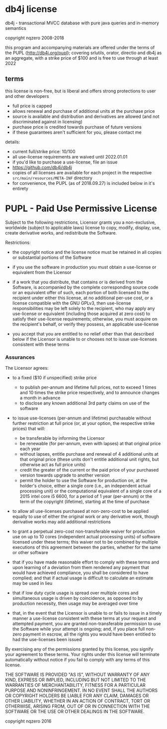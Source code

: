 # db4j license


db4j - transactional MVCC database with pure java queries and in-memory semantics

copyright nqzero 2008-2018

this program and accompanying materials are offered under the terms of
the PUPL (http://db4j.org/pupl); covering srlutils, orator, directio
and db4j as an aggregate, with a strike price of $100 and is free to use
through at least 2022


## terms

this license is non-free, but is liberal and offers strong protections
to user and other developers
- full price is capped
- allows renewal and purchase of additional units at the purchase price
- source is available and distribution and derivatives are allowed
  (and not discriminated against in licensing)
- purchase price is credited towards purchase of future versions
- if these guarantees aren't sufficient for you, please contact me


details:
- current full/strike price: $10/$100
- all use-license requirements are waived until 2022.01.01
- if you'd like to purchase a use-license, file an issue
- https://github.com/db4j/db4j
- copies of all licenses are available for each project in the respective
    `src/main/resources/META-INF` directory
- for convenience, the PUPL (as of 2018.09.27) is included below in it's entirety








# PUPL - Paid Use Permissive License

Subject to the following restrictions, Licensor grants you a non-exclusive,
worldwide (subject to applicable laws) license to copy, modify, display,
use, create derivative works, and redistribute the Software. 

Restrictions:

- the copyright notice and the license notice must be retained in all copies or substantial portions of the Software

- if you use the software in production you must obtain a use-license or equivalent from the Licensor

- if a work that you distribute, that contains or is derived from the Software, is accompanied by the complete corresponding source code or an equivalent offer of such, each portion of both licensed to the recipient under either this license, at no additional per-use cost, or a license compatible with the GNU GPLv3, then use-license responsibilities may be left solely to the recipient, who may apply any use-license or equivalent (including those acquired at zero cost) to satisfy their use-license requirements;
otherwise, you must acquire on the recipient's behalf, or verify they possess, an applicable use-license

- you accept that you are entitled to no relief other than that described below if the Licensor is unable to or chooses not to issue use-licenses consistent with these terms


### Assurances
The Licensor agrees:

- to a fixed ($10 if unspecified) strike price
  - to publish per-annum and lifetime full prices, not to exceed 1 times and 10 times the strike price respectively, and to announce changes a month in advance
  - to disclose any known additional 3rd party claims on use of the software

- to issue use-licenses (per-annum and lifetime) purchasable without further restriction at full price (or, at your option, the respective strike prices) that will:
  - be transferable by informing the Licensor
  - be renewable (for per-annum, even with lapses) at that original price each year
  - without lapses, entitle purchase and renewal of 4 additional units at that original price (these units don't entitle additional unit rights, but otherwise act as full price units)
  - credit the greater of the current or the paid price of your purchased version towards upgrade to another version
  - permit the holder to use the Software for production on, at the holder's choice, either a single core (i.e., an independent actual processing unit) or the computational equivalent of a single core of a 2015 intel core i5 6600, for a period of 1 year (per-annum) or the term of the copyright (lifetime), starting at the time of purchase


- to allow all use-licenses purchased at non-zero-cost to be applied equally to use of either the original work or any derivative work, though derivative works may add additional restrictions

- to grant a perpetual zero-cost non-transferable waiver for production use on up to 10 cores (independent actual processing units) of software licensed under these terms; this waiver not to be combined by multiple executions of this agreement between the parties, whether for the same or other software

- that if you have made reasonable effort to comply with these terms and upon learning of a deviation from them rendered any payment that would have achieved compliance, you shall be considered to have complied; and that if actual usage is difficult to calculate an estimate may be used in lieu

- that if low duty cycle usage is spread over multiple cores and simultaneous usage is driven by coincidence, as opposed to by production necessity, then usage may be averaged over time

- that, in the event that the Licensor is unable to or fails to issue in a timely manner a use-license consistent with these terms at your request and attempted payment, you are granted non-transferable permission to use the Software while your attempt is ongoing; and, if you place full non-zero payment in escrow, all the rights you would have been entitled to had the use-licenses been issued

By exercising any of the permissions granted by this license, you signify your agreement to these terms.
Your rights under this license will terminate automatically without notice if you fail to comply with any terms of this license.

THE SOFTWARE IS PROVIDED "AS IS", WITHOUT WARRANTY OF ANY KIND, EXPRESS OR IMPLIED, INCLUDING BUT NOT LIMITED TO THE WARRANTIES OF MERCHANTABILITY, FITNESS FOR A PARTICULAR PURPOSE AND NONINFRINGEMENT. IN NO EVENT SHALL THE AUTHORS OR COPYRIGHT HOLDERS BE LIABLE FOR ANY CLAIM, DAMAGES OR OTHER LIABILITY, WHETHER IN AN ACTION OF CONTRACT, TORT OR OTHERWISE, ARISING FROM, OUT OF OR IN CONNECTION WITH THE SOFTWARE OR THE USE OR OTHER DEALINGS IN THE SOFTWARE.



copyright nqzero 2016


